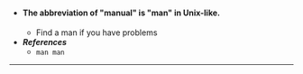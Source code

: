 - #### The abbreviation of "manual" is "man" in Unix-like.
    - Find a man if you have problems
- ***References***
    - `man man`
- ---
